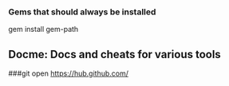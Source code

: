 
### Gems that should always be installed

gem install gem-path

## Docme: Docs and cheats for various tools

###git
open https://hub.github.com/
